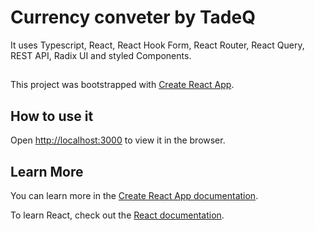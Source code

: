 # Currency conveter by TadeQ

It uses Typescript, React, React Hook Form, React Router, React Query, REST API, Radix UI and styled Components.

##

This project was bootstrapped with [Create React App](https://github.com/facebook/create-react-app).

## How to use it

Open [http://localhost:3000](http://localhost:3000) to view it in the browser.

## Learn More

You can learn more in the [Create React App documentation](https://facebook.github.io/create-react-app/docs/getting-started).

To learn React, check out the [React documentation](https://reactjs.org/).
